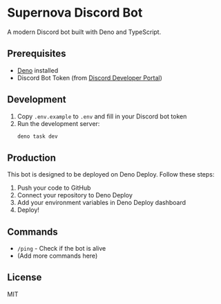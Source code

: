 # Supernova Discord Bot

A modern Discord bot built with Deno and TypeScript.

## Prerequisites

- [Deno](https://deno.land/) installed
- Discord Bot Token (from [Discord Developer Portal](https://discord.com/developers/applications))

## Development

1. Copy `.env.example` to `.env` and fill in your Discord bot token
2. Run the development server:
   ```bash
   deno task dev
   ```

## Production

This bot is designed to be deployed on Deno Deploy. Follow these steps:

1. Push your code to GitHub
2. Connect your repository to Deno Deploy
3. Add your environment variables in Deno Deploy dashboard
4. Deploy!

## Commands

- `/ping` - Check if the bot is alive
- (Add more commands here)

## License

MIT
